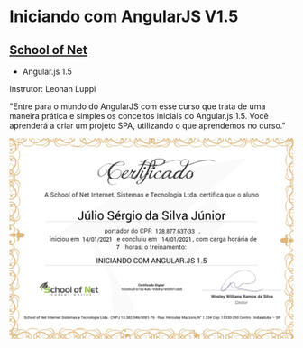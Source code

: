 # Iniciando com AngularJS V1.5
## [School of Net](https://www.schoolofnet.com)

* Angular.js 1.5

Instrutor: Leonan Luppi

"Entre para o mundo do AngularJS com esse curso que trata de uma maneira prática e simples os conceitos iniciais do Angular.js 1.5. Você aprenderá a criar um projeto SPA, utilizando o que aprendemos no curso."

![Meu Certificado](certificate/certificate.jpg)
